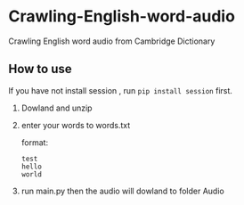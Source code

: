 # Crawling-English-word-audio
Crawling English word audio from Cambridge Dictionary

## How to use
If you have not install session , run `pip install session` first.
1. Dowland and unzip
2. enter your words to words.txt
  
   format:
    ```
    test
    hello
    world
    ```
3. run main.py then the audio will dowland to folder Audio
